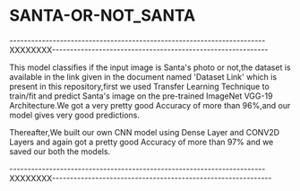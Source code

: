 # SANTA-OR-NOT_SANTA





-----------------------------------------------------------------------XXXXXXXX------------------------------------------------------------


This model classifies if the input image is Santa's photo or not,the dataset is available in the link given in the document named 'Dataset Link' which is present in this repository,first we used Transfer Learning Technique to train/fit and predict Santa's image on the pre-trained ImageNet VGG-19 Architecture.We got a very pretty good Accuracy of more than 96%,and our model gives very good predictions.

Thereafter,We built our own CNN model using Dense Layer and CONV2D Layers and again got a pretty good Accuracy of more than 97% and we saved our both the models.



-----------------------------------------------------------------------XXXXXXXX-------------------------------------------------------------
